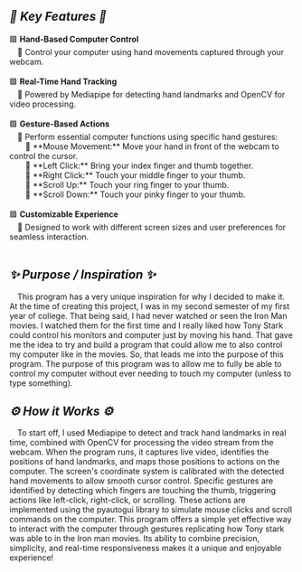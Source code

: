 <h2><em>💎 Key Features 💎</em></h2> <div> 🟩 <strong>Hand-Based Computer Control</strong><br> &emsp;🔸 Control your computer using hand movements captured through your webcam.<br><br> </div> <div> 🟩 <strong>Real-Time Hand Tracking</strong><br> &emsp;🔸 Powered by Mediapipe for detecting hand landmarks and OpenCV for video processing.<br><br> </div> <div> 🟩 <strong>Gesture-Based Actions</strong><br> &emsp;🔸 Perform essential computer functions using specific hand gestures:<br> &emsp;&emsp;🔸 **Mouse Movement:** Move your hand in front of the webcam to control the cursor.<br> &emsp;&emsp;🔸 **Left Click:** Bring your index finger and thumb together.<br> &emsp;&emsp;🔸 **Right Click:** Touch your middle finger to your thumb.<br> &emsp;&emsp;🔸 **Scroll Up:** Touch your ring finger to your thumb.<br> &emsp;&emsp;🔸 **Scroll Down:** Touch your pinky finger to your thumb.<br><br> </div> <div> 🟩 <strong>Customizable Experience</strong><br> &emsp;🔸 Designed to work with different screen sizes and user preferences for seamless interaction.<br><br> </div> <h2><em>✨ Purpose / Inspiration ✨</em></h2>
 This program has a very unique inspiration for why I decided to make it. At the time of creating this project, I was in my second semester of my first year of college. That being said, I had never watched or seen the Iron Man movies. I watched them for the first time and I really liked how Tony Stark could control his monitors and computer just by moving his hand. That gave me the idea to try and build a program that could allow me to also control my computer like in the movies. So, that leads me into the purpose of this program. The purpose of this program was to allow me to fully be able to control my computer without ever needing to touch my computer (unless to type something).

<h2><em>⚙️ How it Works ⚙️</em></h2>
 To start off, I used Mediapipe to detect and track hand landmarks in real time, combined with OpenCV for processing the video stream from the webcam. When the program runs, it captures live video, identifies the positions of hand landmarks, and maps those positions to actions on the computer. The screen's coordinate system is calibrated with the detected hand movements to allow smooth cursor control. Specific gestures are identified by detecting which fingers are touching the thumb, triggering actions like left-click, right-click, or scrolling. These actions are implemented using the pyautogui library to simulate mouse clicks and scroll commands on the computer. This program offers a simple yet effective way to interact with the computer through gestures replicating how Tony stark was able to in the Iron man movies. Its ability to combine precision, simplicity, and real-time responsiveness makes it a unique and enjoyable experience!
